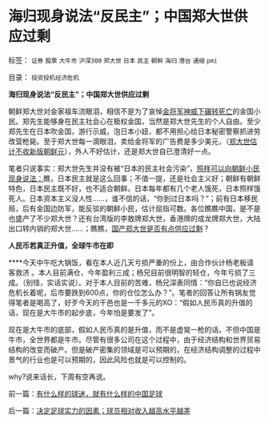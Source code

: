 # 海归现身说法“反民主”；中国郑大世供应过剩

标签： `证券` `股票` `大牛市` `沪深300` `郑大世` `日本` `民主` `朝鲜` `海归` `港台` `通缩` `pmi` 

目录： `投资投机经济危机`

**海归现身说法“反民主”；中国郑大世供应过剩**

朝鲜郑大世对金家祖车流眼泪，相信不是为了哀悼[金将军神威下碾转死亡](../../../2009/6/3/朝鲜是个天堂，衣食住行减肥死都免费.md)的金国小民。郑先生能够身在民主社会心在极权金国，当然是郑大世先生的个人自由。至少郑先生在日本吹金国，游行示威，泡日本小妞，都不用担心给日本秘密警察抓进劳改营枪毙。至于郑大世每一滴眼泪，卖给金将军的广告费是多少美元，（[郑大世估计不收新版朝鲜元](../../../2010/1/10/朝鲜货币抢劫即将进入第二幕：恶性通货膨胀.md)），外人不好估计，还是郑大世自已澄清好一点。

笔者只说事实：郑大世先生并没有被“日本的民主社会污染”，[照样可以向朝鲜小民现身说法：](../../../2009/7/7/摆脱动物庄园里崇洋媚外的奴性思维.md)瞧，日本民主就是这么回事；不值一提，还是社会主义好；朝鲜有朝鲜特色，日本民主既不好，也不适合朝鲜。日本每年都有几个老人饿死，日本照样饿死人。日本资本主义没人性……，谁不信的话，“你到过日本吗？”；前有日本移民局，后有金国边防军，能反驳的朝鲜小民，估计屈指可数。各位瞧瞧中国，是不是也盛产了不少郑大世？还有台湾版的李敖牌郑大世，香港牌的成龙牌郑大世，大陆出口转内销的郑大世……；瞧瞧，[国产郑大世是否有点供应过剩](../../../2009/7/7/客观看待海外人士看待中国不民主的观点.md)？



**人民币若真正升值，全球牛市在即**

****今天中午吃大锅饭，看在本人近几天亏损严重的份上，由合作伙计杨老板请客救济
。本人目前满仓，今年盈利三成；杨兄目前很明智的轻仓，今年亏损了三成。（别怪，实话实说）。对于本人目前的苦难，杨兄深表同情：“你自已也说经济危机长着呢，后市要跌到600点，你的仓位怎么办？”。笔者的回答让所有锅友觉得笔者是喝高了，好歹今天的干邑也是一千多元的XO：“假如人民币真的升值的话，现在是大牛市的起步底，今年怕是要发了”。

现在是大牛市的底部，假如人民币真的是升值，而不是虚晃一枪的话。不但中国是牛市，全世界都是牛市。尽管有很多公司在这个过程中，由于经济结构和世界贸易结构的改变而破产。但是破产密集的领域是可以预期的，在经济结构调整的过程中景气的行业也是可以预期的，因此风险也就是可以控制的。

why?说来话长，下周有空再说。





前一篇：[有什么样的球迷，就有什么样的中国足球](../../../2010/7/1/有什么样的球迷，就有什么样的中国足球.md)

后一篇：[决定足球实力的因素；球员相对收入越高水平越差](../../../2010/7/2/决定足球实力的因素；球员相对收入越高水平越差.md)